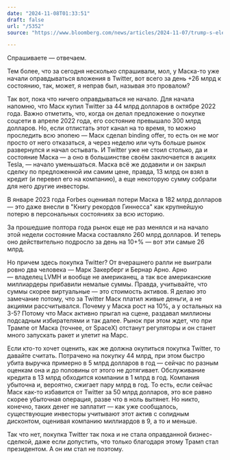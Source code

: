 ```yaml
---
date: "2024-11-08T01:33:51"
draft: false
url: "/5352"
source: "https://www.bloomberg.com/news/articles/2024-11-07/trump-s-election-win-supercharges-net-worth-of-world-s-richest-by-64-billion"

---
```

Спрашиваете — отвечаем.

Тем более, что за сегодня несколько спрашивали, мол, у Маска-то уже начали оправдываться вложения в Twitter, вот всего за день +26 млрд к состоянию, так, может, я неправ был, называя это провалом?

Так вот, пока что ничего оправдываться не начало. Для начала напомню, что Маск купил Twitter за 44 млрд долларов в октябре 2022 года. Важно отметить, что, когда он делал предложение о покупке соцсети в апреле 2022 года, его состояние превышало 300 млрд долларов. Но, если отлистать этот канал на то время, то можно проследить всю эпопею — Маск сделал binding offer, то есть он не мог просто от него отказаться, а через неделю или чуть больше рынок развернулся и начал остывать. И Twitter уже не стоил столько, да и состояние Маска — а оно в большинстве своём заключается в акциях Tesla, — начало уменьшаться. Маска всё же додавили и он закрыл сделку по предложенной им самим цене, правда, 13 млрд он взял в кредит (и перевел его на компанию), а еще некоторую сумму собрали для него другие инвесторы.

В январе 2023 года Forbes оценивал потери Маска в 182 млрд долларов — это даже внесли в "Книгу рекордов Гиннесса" как крупнейшую потерю в персональных состояниях за всю историю. 

За прошедшие полтора года рынок еще не раз менялся и на начало этой недели состояние Маска составляло 260 млрд долларов. И теперь оно действительно подросло за день на 10+% — вот эти самые 26 млрд.

Но причем здесь покупка Twitter? От вчерашнего ралли не выиграли ровно два человека — Марк Закерберг и Бернар Арно. Арно — владелец LVMH и вообще не американец, а так все американские миллиардеры прибавили немалые суммы. Правда, учитывайте, что суммы скорее виртуальные — это стоимость активов. Я делаю это замечание потому, что за Twitter Маск платил живые деньги, а не акциями рассчитывался. Почему у Маска рост на 10%, а у остальных на 3-5? Потому что Маск активно прыгал на сцене, раздавал миллионы подсадным избирателями и так далее. Рынок при этом ждет, что при Трампе от Маска (точнее, от SpaceX) отстанут регуляторы и он станет много запускать ракет и улетит на Марс. 

Если кто-то хочет оценить, как же должна окупиться покупка Twitter, то давайте считать. Потрачено на покупку 44 млрд, при этом быстро убита выручка примерно в 5 млрд долларов в год — сейчас по разным оценкам она и до половины от этого не дотягивает. Обслуживание кредита в 13 млрд обходится компании в 1 млрд в год. Компания убыточна и, вероятно, сжигает пару млрд в год. То есть, если сейчас Маск как-то избавится от Twitter за 50 млрд долларов, это все равно скорее убыточная операция, разве что в ноль вытянет. Но никто, конечно, таких денег не заплатит — как уже сообщалось, существующие инвесторы учитывают этот актив с солидным дисконтом, оценивая компанию миллиардов в 9, а то и меньше. 

Так что нет, покупка Twitter так пока и не стала оправданной бизнес-сделкой, даже если допустить, что только благодаря этому Трамп стал президентом. А он им стал не поэтому.
